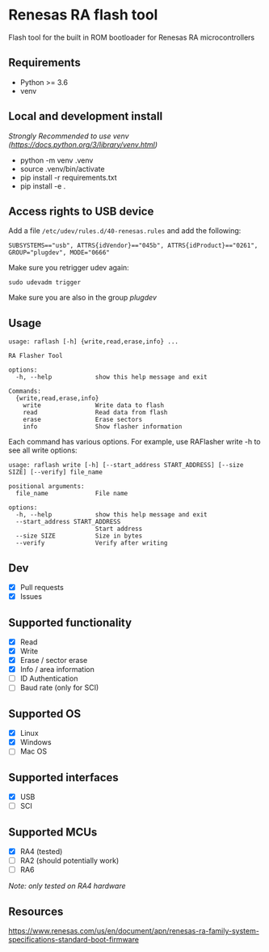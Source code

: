 # Renesas RA flash tool
Flash tool for the built in ROM bootloader for Renesas RA microcontrollers

## Requirements
- Python >= 3.6
- venv

## Local and development install
*Strongly Recommended to use venv (https://docs.python.org/3/library/venv.html)*
- python -m venv .venv
- source .venv/bin/activate
- pip install -r requirements.txt
- pip install -e .

## Access rights to USB device

Add a file `/etc/udev/rules.d/40-renesas.rules` and add the following:
```
SUBSYSTEMS=="usb", ATTRS{idVendor}=="045b", ATTRS{idProduct}=="0261", GROUP="plugdev", MODE="0666"
```
Make sure you retrigger udev again:

```
sudo udevadm trigger
```
Make sure you are also in the group *plugdev* 

## Usage
```
usage: raflash [-h] {write,read,erase,info} ...

RA Flasher Tool

options:
  -h, --help            show this help message and exit

Commands:
  {write,read,erase,info}
    write               Write data to flash
    read                Read data from flash
    erase               Erase sectors
    info                Show flasher information
```
Each command has various options. For example, use RAFlasher write -h to see all write options:
```
usage: raflash write [-h] [--start_address START_ADDRESS] [--size SIZE] [--verify] file_name

positional arguments:
  file_name             File name

options:
  -h, --help            show this help message and exit
  --start_address START_ADDRESS
                        Start address
  --size SIZE           Size in bytes
  --verify              Verify after writing

```

## Dev
 - [X] Pull requests
- [X] Issues

## Supported functionality
- [X] Read
- [X] Write
- [X] Erase / sector erase
- [X] Info / area information
- [ ] ID Authentication
- [ ] Baud rate (only for SCI)

## Supported OS
- [X] Linux
- [X] Windows
- [ ] Mac OS

## Supported interfaces
- [X] USB
- [ ] SCI

## Supported MCUs
- [X] RA4 (tested)
- [ ] RA2 (should potentially work)
- [ ] RA6 

*Note: only tested on RA4 hardware*

## Resources
https://www.renesas.com/us/en/document/apn/renesas-ra-family-system-specifications-standard-boot-firmware
